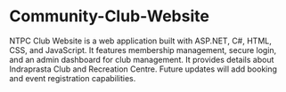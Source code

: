 # Community-Club-Website
NTPC Club Website is a web application built with ASP.NET, C#, HTML, CSS, and JavaScript. It features membership management, secure login, and an admin dashboard for club management. It provides details about Indraprasta Club and Recreation Centre. Future updates will add booking and event registration capabilities.
